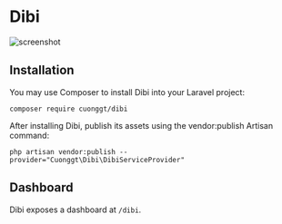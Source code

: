 # Dibi

![screenshot](https://user-images.githubusercontent.com/8156596/65955590-b1172700-e472-11e9-89cb-1aac2ab90f32.png)

## Installation

You may use Composer to install Dibi into your Laravel project:

    composer require cuonggt/dibi
    
After installing Dibi, publish its assets using the vendor:publish Artisan command:

    php artisan vendor:publish --provider="Cuonggt\Dibi\DibiServiceProvider"
    
## Dashboard

Dibi exposes a dashboard at `/dibi`.
